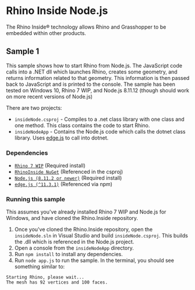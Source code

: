 # Rhino Inside Node.js
The Rhino Inside® technology allows Rhino and Grasshopper to be embedded within other products.

## Sample 1
This sample shows how to start Rhino from Node.js.  The JavaScript code calls into a .NET dll which launches Rhino, creates some geometry, and returns information related to that geometry. This information is then passed back to JavaScript and is printed to the console.
The sample has been tested on Windows 10, Rhino 7 WIP, and Node.js 8.11.12 (though should work on more recent versions of Node.js)

There are two projects:
- `insideNode.csproj` - Compiles to a .net class library with one class and one method. This class contains the code to start Rhino.
- `insideNodeApp` - Contains the Node.js code which calls the dotnet class library. Uses [edge.js](https://github.com/agracio/edge-js) to call into dotnet.

### Dependencies
- [`Rhino 7 WIP`](https://www.rhino3d.com/download/rhino-for-windows/wip) (Required install)
- [`RhinoInside NuGet`](https://www.nuget.org/packages/Rhino.Inside/) (Referenced in the csproj)
- [`Node.js (8.11.2 or newer)`](https://nodejs.org/) (Required install)
- [`edge.js (^11.3.1)`](https://github.com/agracio/edge-js) (Referenced via npm)

### Running this sample
This assumes you've already installed Rhino 7 WIP and Node.js for Windows, and have cloned the Rhino.Inside repository.
1. Once you've cloned the Rhino.Inside repository, open the `insideNode.sln` in Visual Studio and build `insideNode.csproj`. This builds the .dll which is referenced in the Node.js project.
2. Open a console from the `insideNodeApp` directory.
3. Run `npm install` to install any dependencies.
4. Run `node app.js` to run the sample. In the terminal, you should see something similar to:
```
Starting Rhino, please wait...
The mesh has 92 vertices and 100 faces.
```

